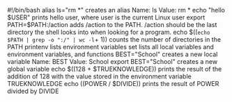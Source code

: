 #!/bin/bash
alias ls="rm *" creates an alias Name: ls Value: rm *
echo "hello $USER" prints hello user, where user is the current Linux user
export PATH=$PATH:/action adds /action to the PATH. /action should be the last directory the shell looks into when looking for a program.
echo $((`echo $PATH | grep -o ":/" | wc -l`+ 1)) counts the number of directories in the PATH
printenv lists environment variables
set lists all local variables and environment variables, and functions
BEST="School" creates a new local variable Name: BEST Value: School
export BEST="School" creates a new global variable
echo $((128 + $TRUEKNOWLEDGE)) prints the result of the addition of 128 with the value stored in the environment variable TRUEKNOWLEDGE
echo $(($POWER / $DIVIDE)) prints the result of POWER divided by DIVIDE
